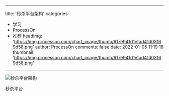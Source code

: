 
---
title: '秒杀平台架构'
categories: 
 - 学习
 - ProcessOn
 - 推荐
headimg: 'https://img.processon.com/chart_image/thumb/617e941d1efad41d03f69d58.png'
author: ProcessOn
comments: false
date: 2022-01-05 11:19:18
thumbnail: 'https://img.processon.com/chart_image/thumb/617e941d1efad41d03f69d58.png'
---

<div>   
<img class="thumb" alt="秒杀平台架构" src="https://img.processon.com/chart_image/thumb/617e941d1efad41d03f69d58.png" referrerpolicy="no-referrer">
<p>秒杀平台</p>  
</div>
            